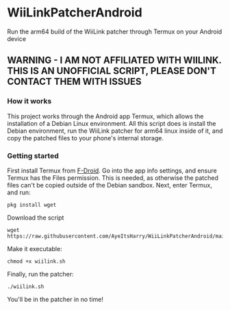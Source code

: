 # WiiLinkPatcherAndroid
Run the arm64 build of the WiiLink patcher through Termux on your Android device 

## WARNING - I AM NOT AFFILIATED WITH WIILINK. THIS IS AN UNOFFICIAL SCRIPT, PLEASE DON'T CONTACT THEM WITH ISSUES

### How it works
This project works through the Android app Termux, which allows the installation of a Debian Linux environment. All this script does is install the Debian environment, run the WiiLink patcher for arm64 linux inside of it, and copy the patched files to your phone's internal storage.

### Getting started
First install Termux from [F-Droid](https://f-droid.org/en/packages/com.termux/).
Go into the app info settings, and ensure Termux has the Files permission. This is needed, as otherwise the patched files can't be copied outside of the Debian sandbox. Next, enter Termux, and run:
```
pkg install wget
```
Download the script
```
wget https://raw.githubusercontent.com/AyeItsHarry/WiiLinkPatcherAndroid/main/wiilink.sh
```
Make it executable:
```
chmod +x wiilink.sh
```
Finally, run the patcher:
```
./wiilink.sh
```
You'll be in the patcher in no time!
